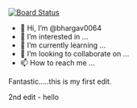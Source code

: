 [![Board Status](https://dev.azure.com/bhargav0064azure/7867eac0-0574-4f87-a016-f0cef29f518a/f334a986-b25b-4d56-8fae-e66f0e2ee06f/_apis/work/boardbadge/2cced087-b507-41e7-a5a0-49d7bb49ab8e)](https://dev.azure.com/bhargav0064azure/7867eac0-0574-4f87-a016-f0cef29f518a/_boards/board/t/f334a986-b25b-4d56-8fae-e66f0e2ee06f/Microsoft.RequirementCategory)
- 👋 Hi, I’m @bhargav0064
- 👀 I’m interested in ...
- 🌱 I’m currently learning ...
- 💞️ I’m looking to collaborate on ...
- 📫 How to reach me ...

Fantastic.....this is my first edit.

2nd edit - hello

<!---
bhargav0064/bhargav0064 is a ✨ special ✨ repository because its `README.md` (this file) appears on your GitHub profile.
You can click the Preview link to take a look at your changes.
--->
